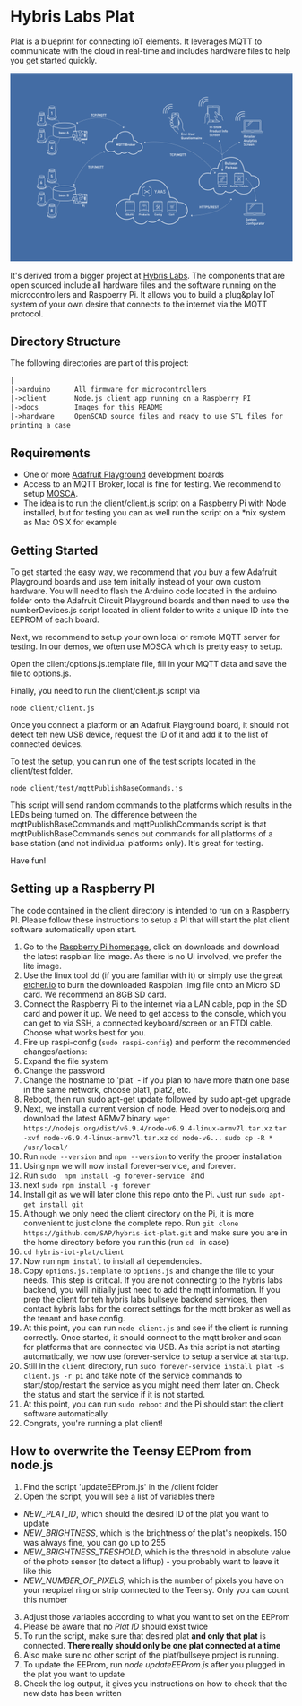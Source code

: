# Hybris Labs Plat
Plat is a blueprint for connecting IoT elements. It leverages MQTT to communicate with the cloud in real-time and includes hardware files to help you get started quickly.

![Bullseye Architecture](./docs/plat_bullseye_architecture.png)

It's derived from a bigger project at [Hybris Labs](http://labs.hybris.com/tag/bullseye/). The components that are open sourced include all hardware files and the software running on the microcontrollers and Raspberry Pi. It allows you to build a plug&play IoT system of your own desire that connects to the internet via the MQTT protocol.

## Directory Structure
The following directories are part of this project:

	|
	|->arduino		All firmware for microcontrollers	
	|->client		Node.js client app running on a Raspberry PI
	|->docs			Images for this README
	|->hardware		OpenSCAD source files and ready to use STL files for printing a case
	
## Requirements
- One or more [Adafruit Playground](https://www.adafruit.com/products/3000) development boards
- Access to an MQTT Broker, local is fine for testing. We recommend to setup [MOSCA](https://github.com/mcollina/mosca).
- The idea is to run the client/client.js script on a Raspberry Pi with Node installed, but for testing you can as well run the script on a *nix system as Mac OS X for example
	
## Getting Started

To get started the easy way, we recommend that you buy a few Adafruit Playground boards and use tem initially instead of your own custom hardware. You will need to flash the Arduino code located in the arduino folder onto the Adafruit Circuit Playground boards and then need to use the numberDevices.js script located in client folder to write a unique ID into the EEPROM of each board.

Next, we recommend to setup your own local or remote MQTT server for testing. In our demos, we often use MOSCA which is pretty easy to setup. 

Open the client/options.js.template file, fill in your MQTT data and save the file to options.js.

Finally, you need to run the client/client.js script via 
	
	node client/client.js
	
Once you connect a platform or an Adafruit Playground board, it should not detect teh new USB device, request the ID of it and add it to the list of connected devices.

To test the setup, you can run one of the test scripts located in the client/test folder. 

	node client/test/mqttPublishBaseCommands.js 
	
This script will send random commands to the platforms which results in the LEDs being turned on. The difference between the mqttPublishBaseCommands and mqttPublishCommands script is that mqttPublishBaseCommands sends out commands for all platforms of a base station (and not individual platforms only). It's great for testing.

Have fun!


## Setting up a Raspberry PI 
The code contained in the client directory is intended to run on a Raspberry PI. Please follow these instructions to setup a PI that will start the plat client software automatically upon start.

1. Go to the [Raspberry Pi homepage](https://www.raspberrypi.org/downloads/raspbian/), click on downloads and download the latest raspbian lite image. As there is no UI involved, we prefer the lite image.
2. Use the linux tool dd (if you are familiar with it) or simply use the great [etcher.io](https://etcher.io/) to burn the downloaded Raspbian .img file onto an Micro SD card. We recommend an 8GB SD card.
3. Connect the Raspberry Pi to the internet via a LAN cable, pop in the SD card and power it up. We need to get access to the console, which you can get to via SSH, a connected keyboard/screen or an FTDI cable. Choose what works best for you. 
4. Fire up raspi-config (`sudo raspi-config`) and perform the recommended changes/actions:
  1. Expand the file system
  2. Change the password
  3. Change the hostname to 'plat' - if you plan to have more thatn one base in the same network, choose plat1, plat2, etc.
5. Reboot, then run sudo apt-get update followed by sudo apt-get upgrade
6. Next, we install a current version of node. Head over to nodejs.org and download the latest ARMv7 binary. 
`wget https://nodejs.org/dist/v6.9.4/node-v6.9.4-linux-armv7l.tar.xz` 
`tar -xvf node-v6.9.4-linux-armv7l.tar.xz`
`cd node-v6...` 
`sudo cp -R * /usr/local/`
7. Run `node --version` and `npm --version` to verify the proper installation
8. Using `npm` we will now install forever-service, and forever.
  1. Run `sudo  npm install -g forever-service ` and
  2. next `sudo npm install -g forever`
9. Install git as we will later clone this repo onto the Pi. Just run `sudo apt-get install git`
10. Although we only need the client directory on the Pi, it is more convenient to just clone the complete repo. Run `git clone https://github.com/SAP/hybris-iot-plat.git` and make sure you are in the home directory before you run this (run `cd ` in case)
11. `cd hybris-iot-plat/client`
12. Now run `npm install` to install all dependencies.
13. Copy `options.js.template` to `options.js` and change the file to your needs. This step is critical. If you are not connecting to the hybris labs backend, you will initially just need to add the mqtt information. If you prep the client for teh hybris labs bullseye backend services, then contact hybris labs for the correct settings for the mqtt broker as well as the tenant and base config.
14. At this point, you can run `node client.js` and see if the client is running correctly. Once started, it should connect to the mqtt broker and scan for platforms that are connected via USB. As this script is not starting automatically, we now use forever-service to setup a service at startup.
15. Still in the `client` directory, run `sudo forever-service install plat -s client.js -r pi` and take note of the service commands to start/stop/restart the service as you might need them later on. Check the status and start the service if it is not started.
16. At this point, you can run `sudo reboot` and the Pi should start the client software automatically.
17. Congrats, you're running a plat client!


## How to overwrite the Teensy EEProm from node.js

1. Find the script 'updateEEProm.js' in the /client folder
2. Open the script, you will see a list of variables there
  - *NEW_PLAT_ID*, which should the desired ID of the plat you want to update
  - *NEW_BRIGHTNESS*, which is the brightness of the plat's neopixels. 150 was always fine, you can go up to 255
  - *NEW_BRIGHTNESS_TRESHOLD*, which is the threshold in absolute value of the photo sensor (to detect a liftup) - you probably want to leave it like this
  - *NEW_NUMBER_OF_PIXELS*, which is the number of pixels you have on your neopixel ring or strip connected to the Teensy. Only you can count this number
3. Adjust those variables according to what you want to set on the EEProm
4. Please be aware that no *Plat ID* should exist twice
5. To run the script, make sure that desired plat **and only that plat** is connected. **There really should only be one plat connected at a time**
6. Also make sure no other script of the plat/bullseye project is running.
7. To update the EEProm, run *node updateEEProm.js* after you plugged in the plat you want to update
8. Check the log output, it gives you instructions on how to check that the new data has been written
